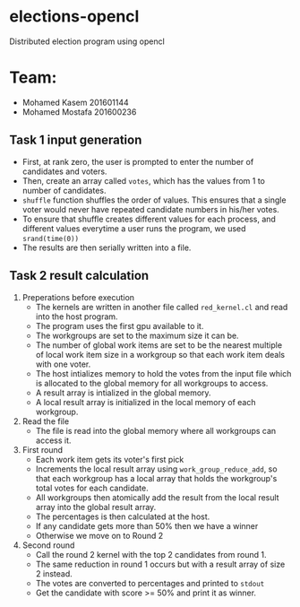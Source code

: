 # elections-opencl
Distributed election program using opencl

# Team:
* Mohamed Kasem 201601144
* Mohamed Mostafa 201600236

## Task 1 input generation
* First, at rank zero, the user is prompted to enter the number of candidates and voters.
* Then, create an array called `votes`, which has the values from 1 to number of candidates.
* `shuffle` function shuffles the order of values. This ensures that a single voter would never have repeated candidate numbers in his/her votes.
* To ensure that shuffle creates different values for each process, and different values everytime a user runs the program, we used `srand(time(0))`
* The results are then serially written into a file.

## Task 2 result calculation
1. Preperations before execution
    * The kernels are written in another file called `red_kernel.cl` and read into the host program.
    * The program uses the first gpu available to it.
    * The workgroups are set to the maximum size it can be.
    * The number of global work items are set to be the nearest multiple of local work item size in a workgroup so that each work item deals with one voter.
    * The host intializes memory to hold the votes from the input file which is allocated to the global memory for all workgroups to access.
    * A result array is intialized in the global memory.
    * A local result array is initialized in the local memory of each workgroup.
2. Read the file
    * The file is read into the global memory where all workgroups can access it.
3. First round
    * Each work item gets its voter's first pick
    * Increments the local result array using `work_group_reduce_add`, so that each workgroup has a local array that holds the workgroup's total votes for each candidate.
    * All workgroups then atomically add the result from the local result array into the global result array.
    * The percentages is then calculated at the host.
    * If any candidate gets more than 50% then we have a winner
    * Otherwise we move on to Round 2
3. Second round
    * Call the round 2 kernel with the top 2 candidates from round 1.
    * The same reduction in round 1 occurs but with a result array of size 2 instead.
    * The votes are converted to percentages and printed to `stdout`
    * Get the candidate with score >= 50% and print it as winner.
